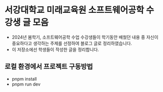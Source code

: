 # 서강대학교 미래교육원 소프트웨어공학 수강생 글 모음

- 2024년 봄학기, 소프트웨어공학 수업 수강생들이 학기동안 배웠던 내용 중 자신이 중요하다고 생각하는 주제를 선정하여 블로그 글로 정리하였습니다.
- 이 저장소에선 학생들이 작성한 글을 정리합니다.

## 로컬 환경에서 프로젝트 구동방법

- pnpm install
- pnpm run dev
